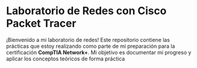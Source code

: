 # Laboratorio de Redes con Cisco Packet Tracer

¡Bienvenido a mi laboratorio de redes! Este repositorio contiene las prácticas que estoy realizando como parte de mi preparación para la certificación **CompTIA Network+**. Mi objetivo es documentar mi progreso y aplicar los conceptos teóricos de forma práctica
